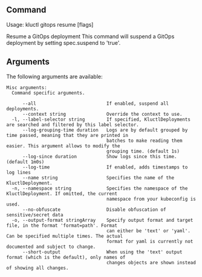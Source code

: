 <!-- This comment is uncommented when auto-synced to www-kluctl.io

---
title: "gitops resume"
linkTitle: "gitops resume"
weight: 10
description: >
    webui command
---
-->

## Command
<!-- BEGIN SECTION "gitops resume" "Usage" false -->
Usage: kluctl gitops resume [flags]

Resume a GitOps deployment
This command will suspend a GitOps deployment by setting spec.suspend to 'true'.

<!-- END SECTION -->

## Arguments

The following arguments are available:
<!-- BEGIN SECTION "gitops resume" "Misc arguments" true -->
```
Misc arguments:
  Command specific arguments.

      --all                          If enabled, suspend all deployments.
      --context string               Override the context to use.
  -l, --label-selector string        If specified, KluctlDeployments are searched and filtered by this label selector.
      --log-grouping-time duration   Logs are by default grouped by time passed, meaning that they are printed in
                                     batches to make reading them easier. This argument allows to modify the
                                     grouping time. (default 1s)
      --log-since duration           Show logs since this time. (default 1m0s)
      --log-time                     If enabled, adds timestamps to log lines
      --name string                  Specifies the name of the KluctlDeployment.
  -n, --namespace string             Specifies the namespace of the KluctlDeployment. If omitted, the current
                                     namespace from your kubeconfig is used.
      --no-obfuscate                 Disable obfuscation of sensitive/secret data
  -o, --output-format stringArray    Specify output format and target file, in the format 'format=path'. Format
                                     can either be 'text' or 'yaml'. Can be specified multiple times. The actual
                                     format for yaml is currently not documented and subject to change.
      --short-output                 When using the 'text' output format (which is the default), only names of
                                     changes objects are shown instead of showing all changes.

```
<!-- END SECTION -->
